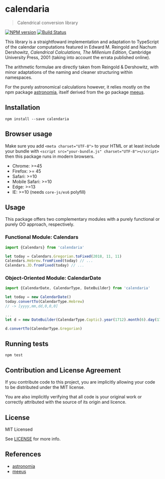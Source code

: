 # calendaria

> Calendrical conversion library

[![NPM version](https://badge.fury.io/js/calendaria.svg)](https://www.npmjs.com/package/calendaria/)
[![Build Status](https://secure.travis-ci.org/fc7/calendaria.svg?branch=master)](https://travis-ci.org/fc7/calendaria)

This library is a straightfoward implementation and adaptation to TypeScript of the calendar computations featured in
Edward M. Reingold and Nachum Dershowitz, _Calendrical Calculations, The Millenium Edition_, Cambridge University Press, 2001 (taking into account the errata published online).

The arithmetic formulae are directly taken from Reingold & Dershowitz, with minor adaptations of the naming 
and cleaner structuring within namespaces.
 
For the purely astronomical calculations however, it relies mostly on the
npm package [astronomia][], itself derived from the go package [meeus][].

## Installation

```
npm install --save calendaria
```

## Browser usage

Make sure you add `<meta charset="UTF-8">` to your HTML or at least include your
bundle with `<script src="your-bundle.js" charset="UTF-8"></script>` then
this package runs in modern browsers.

- Chrome: >=45
- Firefox: >= 45
- Safari: >=10
- Mobile Safari: >=10
- Edge: >=13
- IE: >=10 (needs `core-js/es6` polyfill)

## Usage

This package offers two complementary modules with a purely functional or purely OO approach, respectively.

### Functional Module: Calendars

```ts
import {Calendars} from 'calendaria'

let today = Calendars.Gregorian.toFixed(2018, 11, 11)
Calendars.Hebrew.fromFixed(today) // ...
Calendars.JD.fromFixed(today) // ...
```

### Object-Oriented Module: CalendarDate

```ts
import {CalendarDate, CalendarType, DateBuilder} from 'calendaria'

let today = new CalendarDate()
today.convertTo(CalendarType.Hebrew)
// -> [yyyy,mm,dd,0,0,0]

...
let d = new DateBuilder(CalendarType.Coptic).year(1712).month(6).day(17).zone(2).build()

d.convertTo(CalendarType.Gregorian)

```

## Running tests

    npm test

## Contribution and License Agreement

If you contribute code to this project, you are implicitly allowing your code to be distributed under the MIT license.

You are also implicitly verifying that all code is your original work or correctly attributed with the source of its origin and licence.

## License

MIT Licensed

See [LICENSE][] for more info.

## References

* [astronomia][]
* [meeus][]

[astronomia]: https://github.com/commenthol/astronomia.git
[meeus]: https://github.com/soniakeys/meeus.git
[LICENSE]: ./LICENSE
